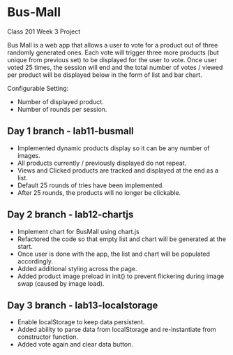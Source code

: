 # Bus-Mall
Class 201 Week 3 Project

Bus Mall is a web app that allows a user to vote for a product out of three randomly generated ones.  Each vote will trigger three more products (but unique from previous set) to be displayed for the user to vote.  Once user voted 25 times, the session will end and the total number of votes / viewed per product will be displayed below in the form of list and bar chart.

Configurable Setting:
- Number of displayed product.
- Number of rounds per session.

## Day 1 branch - lab11-busmall
- Implemented dynamic products display so it can be any number of images.
- All products currently / previously displayed do not repeat.
- Views and Clicked products are tracked and displayed at the end as a list.
- Default 25 rounds of tries have been implemented.
- After 25 rounds, the products will no longer be clickable.

## Day 2 branch - lab12-chartjs
- Implement chart for BusMall using chart.js
- Refactored the code so that empty list and chart will be generated at the start.
- Once user is done with the app, the list and chart will be populated accordingly.
- Added additional styling across the page.
- Added product image preload in init() to prevent flickering during image swap (caused by image load).

## Day 3 branch - lab13-localstorage
- Enable localStorage to keep data persistent.
- Added ability to parse data from localStorage and re-instantiate from constructor function.
- Added vote again and clear data button.